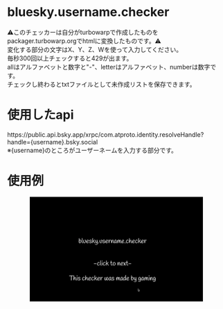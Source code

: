 <h1>bluesky.username.checker</h1>
⚠️このチェッカーは自分がturbowarpで作成したものをpackager.turbowarp.orgでhtmlに変換したものです。⚠️<br>
変化する部分の文字はX、Y、Z、Wを使って入力してください。<br>
毎秒300回以上チェックすると429が出ます。<br>
allはアルファベットと数字と"-"、letterはアルファベット、numberは数字です。<br>
チェックし終わるとtxtファイルとして未作成リストを保存できます。<br>
<h1>使用したapi</h1>
https://public.api.bsky.app/xrpc/com.atproto.identity.resolveHandle?handle={username}.bsky.social <br>
※{username}のところがユーザーネームを入力する部分です。
<h1>使用例</h1>
<p align="center">
  <img src="example.gif" alt="demo" width="400">
</p>
